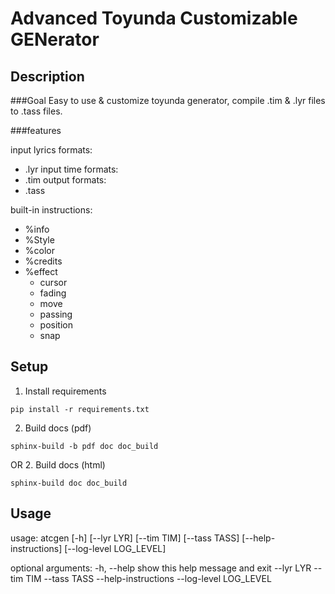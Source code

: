 Advanced Toyunda Customizable GENerator
=======================================


Description
-----------


###Goal
Easy to use & customize toyunda generator, compile .tim & .lyr files to .tass files.


###features

input lyrics formats:
 - .lyr
input time formats:
 - .tim
output formats:
 - .tass

built-in instructions:
 - %info
 - %Style
 - %color
 - %credits
 - %effect
   - cursor
   - fading
   - move
   - passing
   - position
   - snap


Setup
-----
1. Install requirements
```
pip install -r requirements.txt
```
2. Build docs (pdf)
```
sphinx-build -b pdf doc doc_build
```
OR
2. Build docs (html)
```
sphinx-build doc doc_build
```


Usage
-----
usage: atcgen [-h] [--lyr LYR] [--tim TIM] [--tass TASS] [--help-instructions] [--log-level LOG_LEVEL]

optional arguments:
  -h, --help            show this help message and exit
  --lyr LYR
  --tim TIM
  --tass TASS
  --help-instructions
  --log-level LOG_LEVEL
